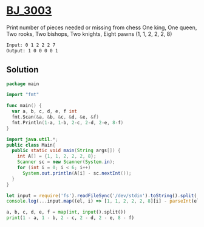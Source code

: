 # [BJ_3003](https://acmicpc.net/problem/3003)

Print number of pieces needed or missing from chess
One king, One queen, Two rooks, Two bishops, Two knights, Eight pawns (1, 1, 2, 2, 2, 8)

```txt
Input: 0 1 2 2 2 7
Output: 1 0 0 0 0 1
```

## Solution

```go
package main

import "fmt"

func main() {
  var a, b, c, d, e, f int
  fmt.Scan(&a, &b, &c, &d, &e, &f)
  fmt.Println(1-a, 1-b, 2-c, 2-d, 2-e, 8-f)
}
```

```java
import java.util.*;
public class Main{
  public static void main(String args[]) {
    int A[] = {1, 1, 2, 2, 2, 8};
    Scanner sc = new Scanner(System.in);
    for (int i = 0; i < 6; i++)
      System.out.println(A[i] - sc.nextInt());
  }
}
```

```js
let input = require('fs').readFileSync('/dev/stdin').toString().split(' ')
console.log(...input.map((el, i) => [1, 1, 2, 2, 2, 8][i] - parseInt(el)))
```

```py
a, b, c, d, e, f = map(int, input().split())
print(1 - a, 1 - b, 2 - c, 2 - d, 2 - e, 8 - f)
```
